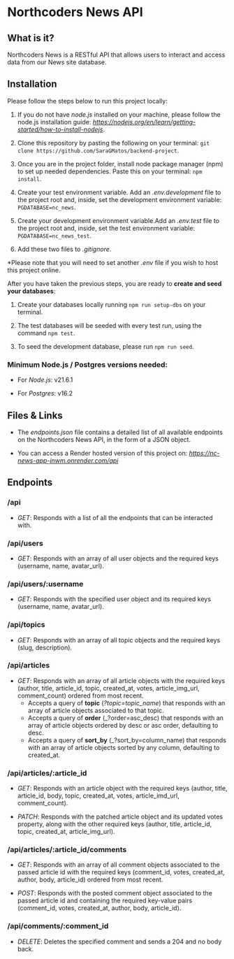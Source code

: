 # Northcoders News API

## What is it?

Northcoders News is a RESTful API that allows users to interact and access data from our News site database.

## Installation

Please follow the steps below to run this project locally:

1. If you do not have _node.js_ installed on your machine, please follow the node.js installation guide: *https://nodejs.org/en/learn/getting-started/how-to-install-nodejs*.

2. Clone this repository by pasting the following on your terminal: `git clone https://github.com/SaraGMatos/backend-project`.

3. Once you are in the project folder, install node package manager (npm) to set up needed dependencies. Paste this on your terminal: `npm install`.

4. Create your test environment variable. Add an _.env.development_ file to the project root and, inside, set the development environment variable: `PGDATABASE=nc_news`.

5. Create your development environment variable.Add an _.env.test_ file to the project root and, inside, set the test environment variable: `PGDATABASE=nc_news_test`.

6. Add these two files to _.gitignore_.

\*Please note that you will need to set another _\.env_ file if you wish to host this project online.

After you have taken the previous steps, you are ready to **create and seed your databases**:

1. Create your databases locally running `npm run setup-dbs` on your terminal.

2. The test databases will be seeded with every test run, using the command `npm test`.

3. To seed the development database, please run `npm run seed`.

### Minimum Node.js / Postgres versions needed:

- For _Node.js_: v21.6.1

- For _Postgres_: v16.2

## Files & Links

- The _endpoints.json_ file contains a detailed list of all available endpoints on the Northcoders News API, in the form of a JSON object.

- You can access a Render hosted version of this project on: *https://nc-news-app-jnwm.onrender.com/api*

## Endpoints

### /api

- _GET_: Responds with a list of all the endpoints that can be interacted with.

### /api/users

- _GET_: Responds with an array of all user objects and the required keys (username, name, avatar_url).

### /api/users/:username

- _GET_: Responds with the specified user object and its required keys (username, name, avatar_url).

### /api/topics

- _GET_: Responds with an array of all topic objects and the required keys (slug, description).

### /api/articles

- _GET_: Responds with an array of all article objects with the required keys (author, title, article_id, topic, created_at, votes, article_img_url, comment_count) ordered from most recent.
  - Accepts a query of **topic** (_?topic=topic_name_) that responds with an array of article objects associated to that topic.
  - Accepts a query of **order** (\_?order=asc_desc) that responds with an array of article objects ordered by desc or asc order, defaulting to desc.
  - Accepts a query of **sort_by** (\_?sort_by=column_name) that responds with an array of article objects sorted by any column, defaulting to created_at.

### /api/articles/:article_id

- _GET_: Responds with an article object with the required keys (author, title, article_id, body, topic, created_at, votes, article_imd_url, comment_count).

- _PATCH_: Responds with the patched article object and its updated votes property, along with the other required keys (author, title, article_id, topic, created_at, article_img_url).

### /api/articles/:article_id/comments

- _GET_: Responds with an array of all comment objects associated to the passed article id with the required keys (comment_id, votes, created_at, author, body, article_id) ordered from most recent.

- _POST_: Responds with the posted comment object associated to the passed article id and containing the required key-value pairs (comment_id, votes, created_at, author, body, article_id).

### /api/comments/:comment_id

- _DELETE_: Deletes the specified comment and sends a 204 and no body back.
